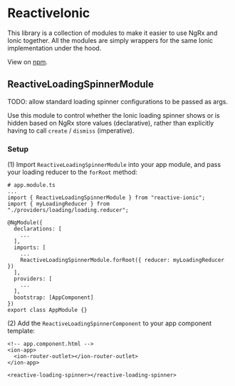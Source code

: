 # ReactiveIonic

This library is a collection of modules to make it easier to use NgRx and Ionic together. All the modules are simply wrappers for the same Ionic implementation under the hood.

View on [npm](https://www.npmjs.com/package/reactive-ionic).

## ReactiveLoadingSpinnerModule

TODO: allow standard loading spinner configurations to be passed as args.

Use this module to control whether the Ionic loading spinner shows or is hidden based on NgRx store values (declarative), rather than explicitly having to call `create` / `dismiss` (imperative).

### Setup

(1) Import `ReactiveLoadingSpinnerModule` into your app module, and pass your loading reducer to the `forRoot` method:

```
# app.module.ts
...
import { ReactiveLoadingSpinnerModule } from "reactive-ionic";
import { myLoadingReducer } from "./providers/loading/loading.reducer";

@NgModule({
  declarations: [
    ...
  ],
  imports: [
    ...
    ReactiveLoadingSpinnerModule.forRoot({ reducer: myLoadingReducer })
  ],
  providers: [
    ...
  ],
  bootstrap: [AppComponent]
})
export class AppModule {}

```

(2) Add the `ReactiveLoadingSpinnerComponent` to your app component template:

```
<!-- app.component.html -->
<ion-app>
  <ion-router-outlet></ion-router-outlet>
</ion-app>

<reactive-loading-spinner></reactive-loading-spinner>

```
